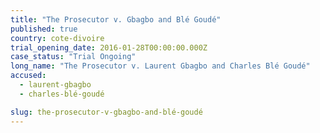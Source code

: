 ```yaml
---
title: "The Prosecutor v. Gbagbo and Blé Goudé"
published: true
country: cote-divoire
trial_opening_date: 2016-01-28T00:00:00.000Z
case_status: "Trial Ongoing"
long_name: "The Prosecutor v. Laurent Gbagbo and Charles Blé Goudé"
accused:
  - laurent-gbagbo
  - charles-blé-goudé

slug: the-prosecutor-v-gbagbo-and-blé-goudé
---
```


